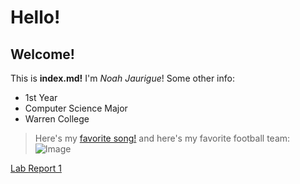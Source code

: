# Hello!
## Welcome!
This is **index.md!**
I'm *Noah Jaurigue*!
Some other info:
* 1st Year
* Computer Science Major
* Warren College
> Here's my [favorite song!](https://www.youtube.com/watch?v=CiY8-LYkCEk)
> and here's my favorite football team:
![Image](https://s.hdnux.com/photos/01/10/10/12/18907835/3/rawImage.jpg)

[Lab Report 1](https://njaurigue.github.io/cse15l-lab-reports/lab-report-1-week-2.html)